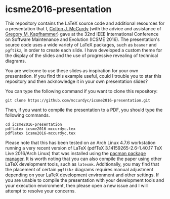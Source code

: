 # icsme2016-presentation

This repository contains the LaTeX source code and additional resources for a
presentation that I, [Colton J. McCurdy](http://coltonmccurdy.com/) (with the
advice and assistance of [Gregory M.
Kapfhammer](http://www.cs.allegheny.edu/sites/gkapfham/)) gave at the 32nd IEEE
International Conference on Software Maintenance and Evolution (ICSME 2016). The
presentation's source code uses a wide variety of LaTeX packages, such as
`beamer` and `pgftikz`, in order to create each slide. I have developed a custom
theme for the display of the slides and the use of progressive revealing of
technical diagrams.

You are welcome to use these slides as inspiration for your own presentation. If
you find this example useful, could I trouble you to star this repository and
then acknowledge it in your own presentation slides?

You can type the following command if you want to clone this repository:

```shell
git clone https://github.com/mccurdyc/icsme2016-presentation.git
```

Then, if you want to compile the presentation to a PDF, you should type the
following commands.

```shell
cd icsme2016-presentation
pdflatex icsme2016-mccurdyc.tex
pdflatex icsme2016-mccurdyc.tex
```

Please note that this has been tested on an Arch Linux 4.7.6 workstation running
a very recent version of LaTeX (pdfTeX 3.14159265-2.6-1.40.17 TeX Live 2016/Arch
Linux) that was installed using the [pacman package
manager](https://wiki.archlinux.org/index.php/pacman). It is worth noting that
you can also compile the paper using other LaTeX development tools, such as
`latexmk`. Additionally, you may find that the placement of certain `pgftikz`
diagrams requires manual adjustment depending on your LaTeX development
environment and other settings. If you are unable to compile the presentation
with your development tools and your execution environment, then please open a
new issue and I will attempt to resolve your concerns.

